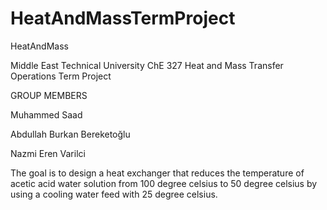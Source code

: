 # HeatAndMassTermProject
HeatAndMass

Middle East Technical University ChE 327 Heat and Mass Transfer Operations Term Project

GROUP MEMBERS

Muhammed Saad

Abdullah Burkan Bereketoğlu

Nazmi Eren Varilci


The goal is to design a heat exchanger that reduces the temperature of 
acetic acid water solution from 100 degree celsius to 50 degree celsius
by using a cooling water feed with 25 degree celsius. 

